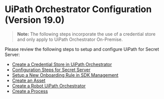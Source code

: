 [title]: # (Configuration)
[tags]: # (introduction)
[priority]: # (2)
# UiPath Orchestrator Configuration (Version 19.0)

>**Note:** The following steps incorporate the use of a credential store and only apply to UiPath Orchestrator On-Premise.

Please review the following steps to setup and configure UiPath for Secret Server:

* [Create a Credential Store in UiPath Orchestrator](create-credential-store-uipath.md)
* [Configuration Steps for Secret Server](config-steps-ss.md)
* [Setup a New Onboarding Rule in SDK Management](setup-onboarding-rule-sdk.md)
* [Create an Asset](create-an-asset.md)
* [Create a Robot UiPath Orchestrator](create-robot.md)
* [Create a Process](create-process-get-cred-2.md)
